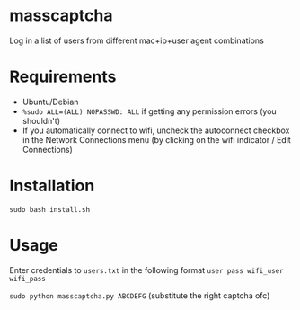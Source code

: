 # masscaptcha
Log in a list of users from different mac+ip+user agent combinations

# Requirements

* Ubuntu/Debian
* `%sudo ALL=(ALL) NOPASSWD: ALL` if getting any permission errors (you shouldn't)
* If you automatically connect to wifi, uncheck the autoconnect checkbox in the Network Connections menu (by clicking on the wifi indicator / Edit Connections)

# Installation
`sudo bash install.sh`

# Usage

Enter credentials to `users.txt` in the following format `user pass wifi_user wifi_pass`

`sudo python masscaptcha.py ABCDEFG` (substitute the right captcha ofc)
